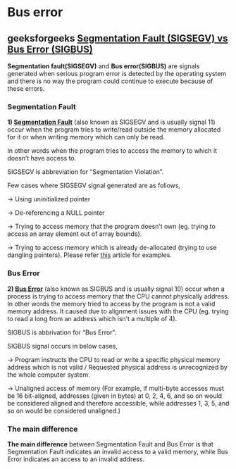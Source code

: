 # Bus error





## geeksforgeeks [Segmentation Fault (SIGSEGV) vs Bus Error (SIGBUS)](https://www.geeksforgeeks.org/segmentation-fault-sigsegv-vs-bus-error-sigbus/)

**Segmentation fault(SIGSEGV)** and **Bus error(SIGBUS)** are signals generated when serious program error is detected by the operating system and there is no way the program could continue to execute because of these errors.

### Segmentation Fault

**1) [Segmentation Fault](https://www.geeksforgeeks.org/core-dump-segmentation-fault-c-cpp/)** (also known as SIGSEGV and is usually signal 11) occur when the program tries to write/read outside the memory allocated for it or when writing memory which can only be read.

In other words when the program tries to access the memory to which it doesn’t have access to. 

SIGSEGV is abbreviation for “Segmentation Violation”. 

Few cases where SIGSEGV signal generated are as follows,

-> Using uninitialized pointer

-> De-referencing a NULL pointer

-> Trying to access memory that the program doesn’t own (eg. trying to access an array element
out of array bounds).

-> Trying to access memory which is already de-allocated (trying to use dangling pointers).
Please refer [this](https://www.geeksforgeeks.org/core-dump-segmentation-fault-c-cpp/) article for examples.

### Bus Error

**2) [Bus Error](https://en.wikipedia.org/wiki/Bus_error)** (also known as SIGBUS and is usually signal 10) occur when a process is trying to access memory that the CPU cannot physically address. In other words the memory tried to access by the program is not a valid memory address. It caused due to alignment issues with the CPU (eg. trying to read a long from an address which isn’t a multiple of 4). 

SIGBUS is abbrivation for “Bus Error”.

SIGBUS signal occurs in below cases,

-> Program instructs the CPU to read or write a specific physical memory address which is not valid / Requested physical address is unrecognized by the whole computer system.

-> Unaligned access of memory (For example, if multi-byte accesses must be 16 bit-aligned, addresses (given in bytes) at 0, 2, 4, 6, and so on would be considered aligned and therefore accessible, while addresses 1, 3, 5, and so on would be considered unaligned.)

### The main difference

**The main difference** between Segmentation Fault and Bus Error is that Segmentation Fault indicates an invalid access to a valid memory, while Bus Error indicates an access to an invalid address.